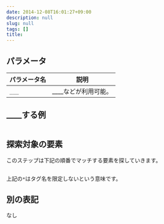 ```yaml
---
date: 2014-12-08T16:01:27+09:00
description: null
slug: null
tags: []
title:
---
```


<!--概要-->

## パラメータ

パラメータ名 | 説明
------|---------
`___` | ____などが利用可能。


<!-- 例 -->
## ____する例

```

```

## 探索対象の要素

このステップは下記の順番でマッチする要素を探していきます。

```

```

上記の`*`はタグ名を限定しないという意味です。

## 別の表記

なし
